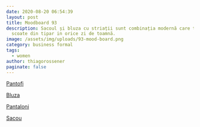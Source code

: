 ```yaml
---
date: 2020-08-20 06:54:39
layout: post
title: Moodboard 93
description: Sacoul și bluza cu striații sunt combinația modernă care te vor
  scoate din tipar in orice zi de toamnă.
image: /assets/img/uploads/93-mood-board.png
category: business formal
tags:
  - women
author: thiagorossener
paginate: false
---
```

[Pantofi](http://bit.do/fHFgy)

[Bluza](http://bit.do/fHFgB)

[Pantaloni](http://bit.do/fHFgD)

[Sacou](http://bit.do/fHFgK)